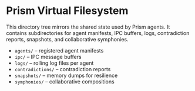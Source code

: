 # Prism Virtual Filesystem

This directory tree mirrors the shared state used by Prism agents. It
contains subdirectories for agent manifests, IPC buffers, logs,
contradiction reports, snapshots, and collaborative symphonies.

- `agents/` – registered agent manifests
- `ipc/` – IPC message buffers
- `logs/` – rolling log files per agent
- `contradictions/` – contradiction reports
- `snapshots/` – memory dumps for resilience
- `symphonies/` – collaborative compositions
